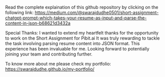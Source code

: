 Read the complete explaination of this github repository by clicking on the following link:
https://medium.com/@swarajdudhe0501/short-assignment-chatgpt-prompt-which-takes-your-resume-as-input-and-parse-the-content-in-json-b68621d3432a

Special Thanks:
I wanted to extend my heartfelt thanks for the opportunity to work on the Short Assignment for Pibit.ai It was truly rewarding to tackle the task involving parsing resume content into JSON format. This experience has been invaluable for me. Looking forward to potentially joining your team and contributing further.

To know more about me please check my portfolio:
https://swarajdudhe.github.io/my-portfolio/
